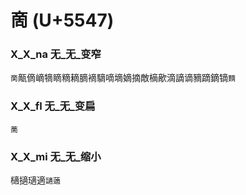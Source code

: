 # 啇 (U+5547)

### X_X_na 无_无_变窄
`啇`甋㒀㠃㹍䁤䊞䎮䐱䙗䮰嘀墑嫡摘敵樀歒滴謫谪豴蹢鏑镝`䵂`

### X_X_fl 无_无_变扁
`蔐`

### X_X_mi 无_无_缩小
㰅擿瓋適`讁藡`
